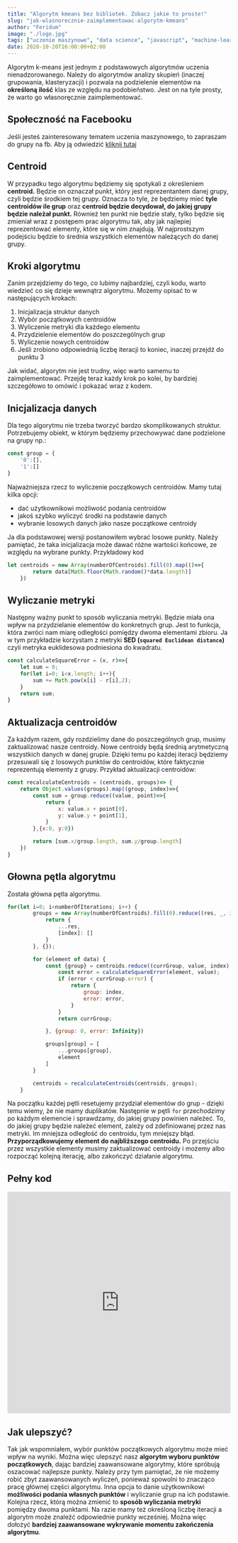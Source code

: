 ```yaml
---
title: "Algorytm kmeans bez bibliotek. Zobacz jakie to proste!"
slug: "jak-wlasnorecznie-zaimplementowac-algorytm-kmeans"
author: "Feridum"
image: "./logo.jpg"
tags: ["uczenie maszynowe", "data science", "javascript", "machine-learning"]
date: 2020-10-20T16:00:00+02:00
---
```


Algorytm k-means jest jednym z podstawowych algorytmów uczenia nienadzorowanego. Należy do algorytmów analizy skupień (inaczej grupowania, klasteryzacji) i pozwala na podzielenie elementów na **określoną ilość** klas ze względu na podobieństwo. Jest on na tyle prosty, że warto go własnoręcznie zaimplementować.

<!--more-->

## Społeczność na Facebooku

Jeśli jesteś zainteresowany tematem uczenia maszynowego, to zapraszam do grupy na fb. Aby ją odwiedzić [kliknij tutaj](https://www.facebook.com/groups/366332021430977)

## Centroid

W przypadku tego algorytmu będziemy się spotykali z określeniem **centroid.** Będzie on oznaczał punkt, który jest reprezentantem danej grupy, czyli będzie środkiem tej grupy. Oznacza to tyle, że będziemy mieć **tyle centroidów ile grup** oraz **centroid będzie decydował, do jakiej grupy będzie należał punkt.** Również ten punkt nie będzie stały, tylko będzie się zmieniał wraz z postępem prac algorytmu tak, aby jak najlepiej reprezentować elementy, które się w nim znajdują. W najprostszym podejściu będzie to średnia wszystkich elementów należących do danej grupy.

## Kroki algorytmu

Zanim przejdziemy do tego, co lubimy najbardziej, czyli kodu, warto wiedzieć co się dzieje wewnątrz algorytmu. Możemy opisać to w następujących krokach:

1. Inicjalizacja struktur danych
2. Wybór początkowych centroidów
3. Wyliczenie metryki dla każdego elementu
4. Przydzielenie elementów do poszczególnych grup
5. Wyliczenie nowych centroidów
6. Jeśli zrobiono odpowiednią liczbę iteracji to koniec, inaczej przejdź do punktu 3

Jak widać, algorytm nie jest trudny, więc warto samemu to zaimplementować. Przejdę teraz każdy krok po kolei, by bardziej szczegółowo to omówić i pokazać wraz z kodem.

## Inicjalizacja danych

Dla tego algorytmu nie trzeba tworzyć bardzo skomplikowanych struktur. Potrzebujemy obiekt, w którym będziemy przechowywać dane podzielone na grupy np.:

```jsx
const group = {
	'0':[],
	'1':[]
} 
```

Najważniejsza rzecz to wyliczenie początkowych centroidów. Mamy tutaj kilka opcji:

- dać użytkownikowi możliwość podania centroidów
- jakoś szybko wyliczyć środki na podstawie danych
- wybranie losowych danych jako nasze początkowe centroidy

Ja dla podstawowej wersji postanowiłem wybrać losowe punkty. Należy pamiętać, że taka inicjalizacja może dawać różne wartości końcowe, ze względu na wybrane punkty. Przykładowy kod

```jsx
let centroids = new Array(numberOfCentroids).fill(0).map(()=>{
        return data[Math.floor(Math.random()*data.length)]
    })
```

## Wyliczanie metryki

Następny ważny punkt to sposób wyliczania metryki. Będzie miała ona wpływ na przydzielanie elementów do konkretnych grup.  Jest to funkcja, która zwróci nam miarę odległości pomiędzy dwoma elementami zbioru. Ja w tym przykładzie korzystam z metryki **SED (`squared Euclidean distance`)** czyli metryka euklidesowa podniesiona do kwadratu.

```jsx
const calculateSquareError = (x, r)=>{
    let sum = 0;
    for(let i=0; i<x.length; i++){
        sum += Math.pow(x[i] - r[i],2);
    }
    return sum;
}
```

## Aktualizacja centroidów

Za każdym razem, gdy rozdzielimy dane do poszczególnych grup, musimy zaktualizować nasze centroidy. Nowe centroidy będą średnią arytmetyczną wszystkich danych w danej grupie. Dzięki temu po każdej iteracji będziemy przesuwali się z losowych punktów do centroidów, które faktycznie reprezentują elementy z grupy. Przykład aktualizacji centroidów: 

```jsx
const recalculateCentroids = (centroids, groups)=> {
    return Object.values(groups).map((group, index)=>{
        const sum = group.reduce((value, point)=>{
            return {
                x: value.x + point[0],
                y: value.y + point[1],
            }
        },{x:0, y:0})

        return [sum.x/group.length, sum.y/group.length]
    })
}
```

## Głowna pętla algorytmu

Została główna pętla algorytmu.

```jsx
for(let i=0; i<numberOfIterations; i++) {
        groups = new Array(numberOfCentroids).fill(0).reduce((res, _, index) => {
            return {
                ...res,
                [index]: []
            }
        }, {});

        for (element of data) {
            const {group} = centroids.reduce((currGroup, value, index) => {
                const error = calculateSquareError(element, value);
                if (error < currGroup.error) {
                    return {
                        group: index,
                        error: error,
                    }
                }
                return currGroup;

            }, {group: 0, error: Infinity})

            groups[group] = [
                ...groups[group],
                element
            ]
        }

        centroids = recalculateCentroids(centroids, groups);
    }
```

Na początku każdej pętli resetujemy przydział elementów do grup - dzięki temu wiemy, że nie mamy duplikatów. Następnie w pętli `for` przechodzimy po każdym elemencie i sprawdzamy, do jakiej grupy powinien należeć. To, do jakiej grupy będzie należeć element, zależy od zdefiniowanej przez nas metryki. Im mniejsza odległość do centroidu, tym mniejszy błąd. **Przyporządkowujemy element do najbliższego centroidu.** Po przejściu przez wszystkie elementy musimy zaktualizować centroidy i możemy albo rozpocząć kolejną iterację, albo zakończyć działanie algorytmu.

## Pełny kod

<iframe src="https://codesandbox.io/embed/k-means-zvcr8?fontsize=14&hidenavigation=1&theme=dark"
style="width:100%; height:500px; border:0; border-radius: 4px; overflow:hidden;"
title="k-means"
allow="accelerometer; ambient-light-sensor; camera; encrypted-media; geolocation; gyroscope; hid; microphone; midi; payment; usb; vr; xr-spatial-tracking"
sandbox="allow-forms allow-modals allow-popups allow-presentation allow-same-origin allow-scripts"></iframe>


## Jak ulepszyć?

Tak jak wspomniałem, wybór punktów początkowych algorytmu może mieć wpływ na wyniki. Można więc ulepszyć nasz **algorytm wyboru punktów początkowych**, dając bardziej zaawansowane algorytmy, które spróbują oszacować najlepsze punkty. Należy przy tym pamiętać, że nie możemy robić zbyt zaawansowanych wyliczeń, ponieważ spowolni to znacząco pracę głównej części algorytmu. Inna opcja to danie użytkownikowi **możliwości podania własnych punktów** i wyliczanie grup na ich podstawie. Kolejna rzecz, którą można zmienić to **sposób wyliczania metryki** pomiędzy dwoma punktami. Na razie mamy też określoną liczbę iteracji a algorytm może znaleźć odpowiednie punkty wcześniej. Można więc dołożyć **bardziej zaawansowane wykrywanie momentu zakończenia algorytmu**.